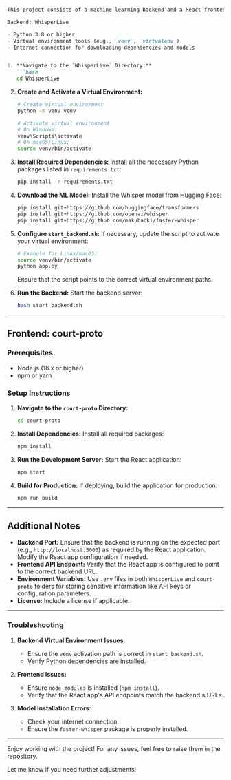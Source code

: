 ```markdown

This project consists of a machine learning backend and a React frontend. Follow the steps below to set up and run both components.

Backend: WhisperLive

- Python 3.8 or higher
- Virtual environment tools (e.g., `venv`, `virtualenv`)
- Internet connection for downloading dependencies and models


1. **Navigate to the `WhisperLive` Directory:**
   ```bash
   cd WhisperLive
   ```

2. **Create and Activate a Virtual Environment:**
   ```bash
   # Create virtual environment
   python -m venv venv

   # Activate virtual environment
   # On Windows:
   venv\Scripts\activate
   # On macOS/Linux:
   source venv/bin/activate
   ```

3. **Install Required Dependencies:**
   Install all the necessary Python packages listed in `requirements.txt`:
   ```bash
   pip install -r requirements.txt
   ```

4. **Download the ML Model:**
   Install the Whisper model from Hugging Face:
   ```bash
   pip install git+https://github.com/huggingface/transformers
   pip install git+https://github.com/openai/whisper
   pip install git+https://github.com/makubacki/faster-whisper
   ```

5. **Configure `start_backend.sh`:**
   If necessary, update the script to activate your virtual environment:
   ```bash
   # Example for Linux/macOS:
   source venv/bin/activate
   python app.py
   ```

   Ensure that the script points to the correct virtual environment paths.

6. **Run the Backend:**
   Start the backend server:
   ```bash
   bash start_backend.sh
   ```

---

## Frontend: court-proto

### Prerequisites
- Node.js (16.x or higher)
- npm or yarn

### Setup Instructions

1. **Navigate to the `court-proto` Directory:**
   ```bash
   cd court-proto
   ```

2. **Install Dependencies:**
   Install all required packages:
   ```bash
   npm install
   ```

3. **Run the Development Server:**
   Start the React application:
   ```bash
   npm start
   ```

4. **Build for Production:**
   If deploying, build the application for production:
   ```bash
   npm run build
   ```

---

## Additional Notes

- **Backend Port:** Ensure that the backend is running on the expected port (e.g., `http://localhost:5000`) as required by the React application. Modify the React app configuration if needed.
- **Frontend API Endpoint:** Verify that the React app is configured to point to the correct backend URL.
- **Environment Variables:** Use `.env` files in both `WhisperLive` and `court-proto` folders for storing sensitive information like API keys or configuration parameters.
- **License:** Include a license if applicable.

---

### Troubleshooting

1. **Backend Virtual Environment Issues:**
   - Ensure the `venv` activation path is correct in `start_backend.sh`.
   - Verify Python dependencies are installed.

2. **Frontend Issues:**
   - Ensure `node_modules` is installed (`npm install`).
   - Verify that the React app's API endpoints match the backend's URLs.

3. **Model Installation Errors:**
   - Check your internet connection.
   - Ensure the `faster-whisper` package is properly installed.

---

Enjoy working with the project! For any issues, feel free to raise them in the repository.

Let me know if you need further adjustments!